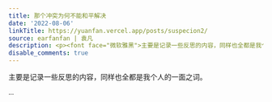 ```yaml
---
title: 那个冲突为何不能和平解决
date: '2022-08-06'
linkTitle: https://yuanfan.vercel.app/posts/suspecion2/
source: earfanfan | 袁凡
description: <p><font face="微软雅黑">主要是记录一些反思的内容，同样也全都是我个人的一面之词。</p> ...
disable_comments: true
---
```

<p><font face="微软雅黑">主要是记录一些反思的内容，同样也全都是我个人的一面之词。</p> ...